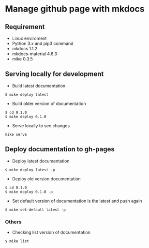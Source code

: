# Manage github page with mkdocs

## Requirement
* Linux enviroment
* Python 3.x and pip3 command
* mkdocs 1.1.2
* mkdocs-material 4.6.3
* mike 0.3.5

## Serving locally for development
* Build latest documentation
```
$ mike deploy latest
```
* Build older version of documentation
```
$ cd 0.1.0
$ mike deploy 0.1.0
```
* Serve locally to see changes
```
mike serve
```

## Deploy documentation to gh-pages
* Deploy latest documentation
```
$ mike deploy latest -p
```
* Deploy old version documentation 
```
$ cd 0.1.0
$ mike deploy 0.1.0 -p
```
* Set default version of documentation is the latest and push again
```
$ mike set-default latest -p
```

### Others
* Checking list version of documentation
```
$ mike list
```
